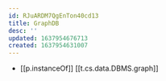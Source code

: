 ```yaml
---
id: RJuARDM7QgEnTon40cd13
title: GraphDB
desc: ''
updated: 1637954676713
created: 1637954631007
---
```


- [[p.instanceOf]] [[t.cs.data.DBMS.graph]]
